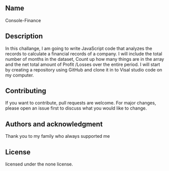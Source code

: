 ## Name
Console-Finance

## Description

In this challange, I am going to write JavaScript code that analyzes the records to calculate a financial records of a company.
I will include the total number of months in the dataset, Count up how many things are in the array and the net total amount of Profit /Losses over the entire period. I will start by creating a repository using GitHub and clone it in to Visal studio code on my computer.
  
 ## Contributing

If you want to contribute, pull requests are welcome. For major changes, please open an issue first to discuss what you would like to change.

## Authors and acknowledgment

Thank you to my family who always supported me

## License

licensed under the none license.
